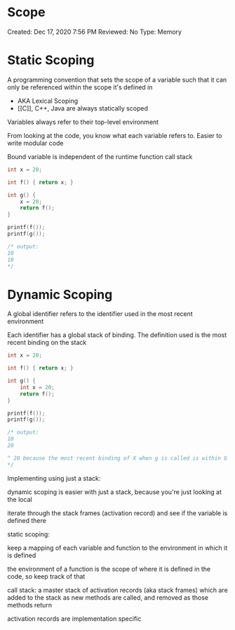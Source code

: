 # Scope

Created: Dec 17, 2020 7:56 PM
Reviewed: No
Type: Memory

# Static Scoping

A programming convention that sets the scope of a variable such that it can only be referenced within the scope it's defined in

- AKA Lexical Scoping
- [[C]], C++, Java are always statically scoped

Variables always refer to their top-level environment

From looking at the code, you know what each variable refers to. Easier to write modular code

Bound variable is independent of the runtime function call stack

```c
int x = 20;

int f() { return x; }

int g() {
	x = 20;
	return f();
}

printf(f());
printf(g());

/* output:
10
10
*/
```

# Dynamic Scoping

A global identifier refers to the identifier used in the most recent environment

Each identifier has a global stack of binding. The definition used is the most recent binding on the stack

```c
int x = 20;

int f() { return x; }

int g() {
	int x = 20;
	return f();
}

printf(f());
printf(g());

/* output:
10
20

^ 20 because the most recent binding of X when g is called is within G
*/
```

Implementing using just a stack:

dynamic scoping is easier with just a stack, because you're just looking at the local 

iterate through the stack frames (activation record) and see if the variable is defined there

static scoping:

keep a mapping of each variable and function to the environment in which it is defined

the environment of a function is the scope of where it is defined in the code, so keep track of that

call stack: a master stack of activation records (aka stack frames) which are added to the stack as new methods are called, and removed as those methods return

activation records are implementation specific